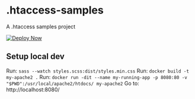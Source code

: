 # .htaccess-samples
A .htaccess samples project

[![Deploy Now](https://github.com/ionos-deploy-now/.htaccess-samples/actions/workflows/deploy-now.yaml/badge.svg)](https://github.com/ionos-deploy-now/.htaccess-samples/actions/workflows/deploy-now.yaml)

## Setup local dev

Run: ```sass --watch styles.scss:dist/styles.min.css```
Run: ```docker build -t my-apache2 .```
Run: ```docker run -dit --name my-running-app -p 8080:80 -v "$PWD":/usr/local/apache2/htdocs/ my-apache2```
Go to: http://localhost:8080/
